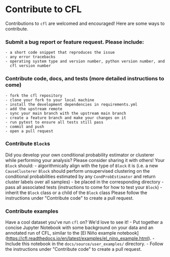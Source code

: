 # Contribute to CFL

Contributions to `cfl` are welcomed and encouraged! Here are some ways to 
contribute.

### Submit a bug report or feature request. Please include:
    - a short code snippet that reproduces the issue
    - any error tracebacks
    - operating system type and version number, python version number, and 
      cfl version number

### Contribute code, docs, and tests (more detailed instructions to come)
    - fork the cfl repository
    - clone your fork to your local machine
    - install the development dependencies in requirements.yml
    - add the upstream remote
    - sync your main branch with the upstream main branch
    - create a feature branch and make your changes on it
    - run pytest to ensure all tests still pass
    - commit and push
    - open a pull request

### Contribute `Block`s
Did you develop your own conditional probability estimator or clusterer while
performing your analysis? Please consider sharing it with others! Your `Block`
should:
    - algorithmically align with the type of `Block` it is (i.e. a new 
      `CauseClusterer` `Block` should perform unsupervised clustering on the 
      conditional probabilities estimated by any `CondProbEstimator` and
      return cluster labels over all samples)
    - be placed in the corresponding directory
    - pass all associated tests (instructions to come for how to test your 
      `Block`)
    - inherit the `Block` class or a child of the `Block` class
Please follow the instructions under "Contribute code" to create a pull request.

### Contribute examples
Have a cool dataset you've run `cfl` on? We'd love to see it!
    - Put together a concise Jupyter Notebook with some background on your data
      and an annotated run of CFL, similar to the [El Niño example notebook]
      (https://cfl.readthedocs.io/en/latest/examples/el_nino_example.html).
    - Include this notebook in the `docs/source/user_examples/` directory.
    - Follow the instructions under "Contribute code" to create a pull request.